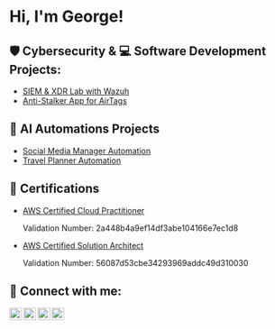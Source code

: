 <h1>Hi, I'm George! </h1>

<h2>🛡️ Cybersecurity & 💻 Software Development Projects:</h2>

  - [SIEM & XDR Lab with Wazuh](https://github.com/george-abaidoo/Wazuh-SIEM-XDR-Lab)
  - [Anti-Stalker App for AirTags](https://github.com/george-abaidoo/Anti-Stalking-System-Apple-AirTags)
 
<h2>🤖 AI Automations Projects</h2>

 - [Social Media Manager Automation](https://github.com/george-abaidoo/Wazuh-SIEM-XDR-Lab)
 - [Travel Planner Automation](https://github.com/george-abaidoo/Anti-Stalking-System-Apple-AirTags)
 

<h2>📜 Certifications </h2>

  - [AWS Certified Cloud Practitioner](https://aws.amazon.com/verification)

    Validation Number: 2a448b4a9ef14df3abe104166e7ec1d8
    
  - [AWS Certified Solution Architect](https://aws.amazon.com/verification)

    Validation Number: 56087d53cbe34293969addc49d310030



<h2> 🤳 Connect with me:</h2>

[<img align="left" alt="JoshMadakor | YouTube" width="22px" src="https://cdn.jsdelivr.net/npm/simple-icons@v3/icons/youtube.svg" />][youtube]
[<img align="left" alt="JoshMadakor | Twitter" width="22px" src="https://cdn.jsdelivr.net/npm/simple-icons@v3/icons/twitter.svg" />][twitter]
[<img align="left" alt="JoshMadakor | LinkedIn" width="22px" src="https://cdn.jsdelivr.net/npm/simple-icons@v3/icons/linkedin.svg" />][linkedin]
[<img align="left" alt="JoshMadakor | Instagram" width="22px" src="https://cdn.jsdelivr.net/npm/simple-icons@v3/icons/instagram.svg" />][instagram]

[twitter]: https://twitter.com/jephersyn
[youtube]: https://www.youtube.com/c/george_abaidoo
[instagram]: https://www.instagram.com/_jephersyn_/
[linkedin]: https://linkedin.com/in/george.abaidoo

<!--
**joshmadakor1/joshmadakor1** is a ✨ _special_ ✨ repository because its `README.md` (this file) appears on your GitHub profile.

Here are some ideas to get you started:

- 🔭 I’m currently working on ...
- 🌱 I’m currently learning ...
- 👯 I’m looking to collaborate on ...
- 🤔 I’m looking for help with ...
- 💬 Ask me about ...
- 📫 How to reach me: ...
- 😄 Pronouns: ...
- ⚡ Fun fact: ...
-->
